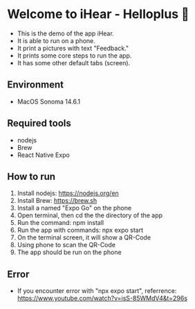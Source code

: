 # Welcome to iHear - Helloplus 👋
- This is the demo of the app iHear.
- It is able to run on a phone.
- It print a pictures with text "Feedback."
- It prints some core steps to run the app.
- It has some other default tabs (screen).

## Environment
- MacOS Sonoma 14.6.1

## Required tools
- nodejs
- Brew
- React Native Expo

## How to run
1. Install nodejs: https://nodejs.org/en
1. Install Brew: https://brew.sh
1. Install a named "Expo Go" on the phone 
1. Open terminal, then cd the the directory of the app
1. Run the command: npm install
1. Run the app with commands: npx expo start
1. On the terminal screen, it will show a QR-Code
1. Using phone to scan the QR-Code
1. The app should be run on the phone

## Error
- If you encounter error with "npx expo start", referrence: https://www.youtube.com/watch?v=isS-85WMdV4&t=296s


